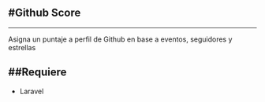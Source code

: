 #Github Score
------------
------------

Asigna un puntaje a perfil de Github en base a eventos, seguidores y estrellas

##Requiere
--------
* Laravel

